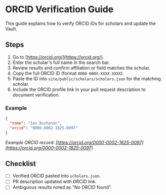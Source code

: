 # ORCID Verification Guide

This guide explains how to verify ORCID iDs for scholars and update the Vault.

## Steps
1. Go to [https://orcid.org/](https://orcid.org/).
2. Enter the scholar's full name in the search bar.
3. Review results and confirm affiliation or field matches the scholar.
4. Copy the full ORCID iD (format `0000-000X-XXXX-XXXX`).
5. Paste the ID into `site/public/scholars/scholars.json` for the matching scholar.
6. Include the ORCID profile link in your pull request description to document verification.

### Example
```json
{
  "name": "Ian Buchanan",
  "orcid": "0000-0002-1825-0097"
}
```
*Example ORCID record: [https://orcid.org/0000-0002-1825-0097](https://orcid.org/0000-0002-1825-0097)*

## Checklist
- [ ] Verified ORCID pasted into `scholars.json`.
- [ ] PR description updated with ORCID link.
- [ ] Ambiguous results noted as "No ORCID found".
